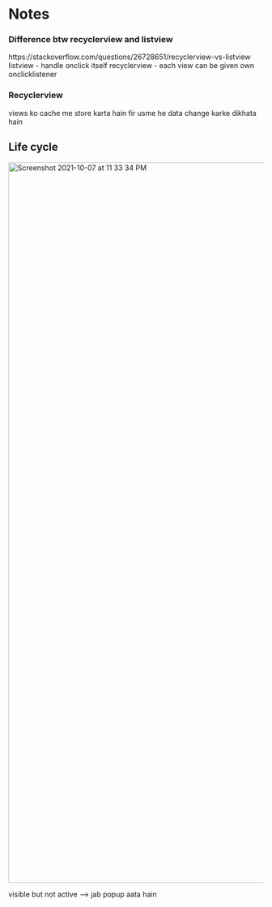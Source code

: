 <h1>Notes</h1>
<h3>Difference btw recyclerview and listview</h3>
https://stackoverflow.com/questions/26728651/recyclerview-vs-listview
listview - handle onclick itself
recyclerview - each view can be given own onclicklistener
<h3>Recyclerview</h3>
views ko cache me store karta hain fir usme he data change karke dikhata hain



## Life cycle
<img width="1422" alt="Screenshot 2021-10-07 at 11 33 34 PM" src="https://user-images.githubusercontent.com/64687869/136439212-66b4e16b-d496-4d2a-bf96-9c8193586908.png">


visible but not active --> jab popup aata hain